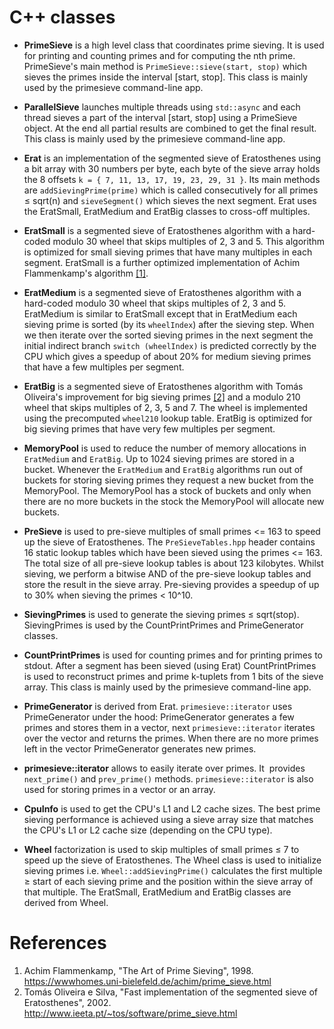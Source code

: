 # C++ classes

* **PrimeSieve** is a high level class that coordinates prime sieving.
  It is used for printing and counting primes and for computing the nth
  prime. PrimeSieve's main method is ```PrimeSieve::sieve(start, stop)```
  which sieves the primes inside the interval [start, stop]. This class
  is mainly used by the primesieve command-line app.

* **ParallelSieve** launches multiple threads using ```std::async```
  and each thread sieves a part of the interval [start, stop] using a
  PrimeSieve object. At the end all partial results are combined to get
  the final result. This class is mainly used by the primesieve
  command-line app.

* **Erat** is an implementation of the segmented sieve of Eratosthenes
  using a bit array with 30 numbers per byte, each byte of the sieve array
  holds the 8 offsets ```k = { 7, 11, 13, 17, 19, 23, 29, 31 }```.
  Its main methods are ```addSievingPrime(prime)``` which is called
  consecutively for all primes ≤ sqrt(n) and ```sieveSegment()``` which
  sieves the next segment. Erat uses the EratSmall, EratMedium and
  EratBig classes to cross-off multiples.

* **EratSmall** is a segmented sieve of Eratosthenes algorithm with a
  hard-coded modulo 30 wheel that skips multiples of 2, 3 and 5. This
  algorithm is optimized for small sieving primes that have many multiples
  in each segment. EratSmall is a further optimized implementation of
  Achim Flammenkamp's algorithm
  [[1]](https://github.com/kimwalisch/primesieve/tree/master/src#references).

* **EratMedium** is a segmented sieve of Eratosthenes algorithm with a
  hard-coded modulo 30 wheel that skips multiples of 2, 3 and 5.
  EratMedium is similar to EratSmall except that in EratMedium each sieving
  prime is sorted (by its ```wheelIndex```) after the sieving step. When we
  then iterate over the sorted sieving primes in the next segment the
  initial indirect branch ```switch (wheelIndex)``` is predicted correctly
  by the CPU which gives a speedup of about 20% for medium sieving
  primes that have a few multiples per segment.

* **EratBig** is a segmented sieve of Eratosthenes algorithm with Tomás
  Oliveira's improvement for big sieving primes
  [[2]](https://github.com/kimwalisch/primesieve/tree/master/src#references)
  and a modulo 210 wheel that skips multiples of 2, 3, 5 and 7. The
  wheel is implemented using the precomputed ```wheel210``` lookup table.
  EratBig is optimized for big sieving primes that have very few
  multiples per segment.

* **MemoryPool** is used to reduce the number of memory allocations in
  ```EratMedium``` and ```EratBig```. Up to 1024 sieving primes are
  stored in a bucket. Whenever the ```EratMedium``` and ```EratBig```
  algorithms run out of buckets for storing sieving primes they request
  a new bucket from the MemoryPool. The MemoryPool has a stock of
  buckets and only when there are no more buckets in the stock the
  MemoryPool will allocate new buckets.

* **PreSieve** is used to pre-sieve multiples of small primes <= 163 to speed
  up the sieve of Eratosthenes. The ```PreSieveTables.hpp``` header contains
  16 static lookup tables which have been sieved using the primes <= 163. The
  total size of all pre-sieve lookup tables is about 123 kilobytes. Whilst
  sieving, we perform a bitwise AND of the pre-sieve lookup tables and store
  the result in the sieve array. Pre-sieving provides a speedup of up to 30%
  when sieving the primes < 10^10.

* **SievingPrimes** is used to generate the sieving primes ≤ sqrt(stop).
  SievingPrimes is used by the CountPrintPrimes and PrimeGenerator classes.

* **CountPrintPrimes** is used for counting primes and for printing
  primes to stdout. After a segment has been sieved (using Erat)
  CountPrintPrimes is used to reconstruct primes and prime k-tuplets
  from 1 bits of the sieve array. This class is mainly used by the
  primesieve command-line app.

* **PrimeGenerator** is derived from Erat. ```primesieve::iterator``` uses
  PrimeGenerator under the hood: PrimeGenerator generates a few primes
  and stores them in a vector, next ```primesieve::iterator``` iterates over
  the vector and returns the primes. When there are no more primes left
  in the vector PrimeGenerator generates new primes.

* **primesieve::iterator** allows to easily iterate over primes. It
  provides ```next_prime()``` and ```prev_prime()``` methods.
  ```primesieve::iterator``` is also used for storing primes in a vector
  or an array.
  
* **CpuInfo** is used to get the CPU's L1 and L2 cache sizes. The
  best prime sieving performance is achieved using a sieve array
  size that matches the CPU's L1 or L2 cache size (depending on the
  CPU type).

* **Wheel** factorization is used to skip multiples of small primes ≤ 7
  to speed up the sieve of Eratosthenes. The Wheel class is used to
  initialize sieving primes i.e. ```Wheel::addSievingPrime()```
  calculates the first multiple ≥ start of each sieving prime and the
  position within the sieve array of that multiple.
  The EratSmall, EratMedium and EratBig classes are derived from Wheel.

# References

1. Achim Flammenkamp, "The Art of Prime Sieving", 1998. <br/>
   https://wwwhomes.uni-bielefeld.de/achim/prime_sieve.html
2. Tomás Oliveira e Silva, "Fast implementation of the segmented
   sieve of Eratosthenes", 2002. <br/>
   http://www.ieeta.pt/~tos/software/prime_sieve.html
